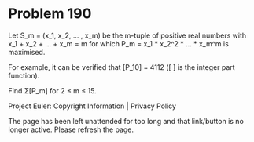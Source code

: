 #   Problem 190

   Let S_m = (x_1, x_2, ... , x_m) be the m-tuple of positive real numbers
   with x_1 + x_2 + ... + x_m = m for which P_m = x_1 * x_2^2 * ... * x_m^m
   is maximised.

   For example, it can be verified that [P_10] = 4112 ([ ] is the integer
   part function).

   Find Σ[P_m] for 2 ≤ m ≤ 15.

   Project Euler: Copyright Information | Privacy Policy

   The page has been left unattended for too long and that link/button is no
   longer active. Please refresh the page.
